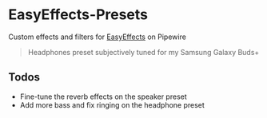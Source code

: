 # EasyEffects-Presets

Custom effects and filters for [EasyEffects](https://github.com/wwmm/easyeffects) on Pipewire

> Headphones preset subjectively tuned for my Samsung Galaxy Buds+

## Todos

* Fine-tune the reverb effects on the speaker preset
* Add more bass and fix ringing on the headphone preset